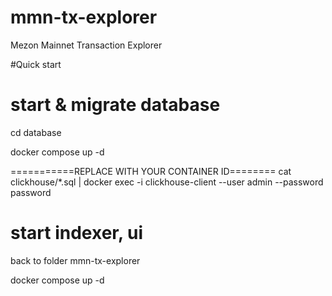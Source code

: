 # mmn-tx-explorer
Mezon Mainnet Transaction Explorer



#Quick start

# start & migrate database
cd database

docker compose up -d 


===========REPLACE  <clickhouse-container> WITH YOUR CONTAINER ID========
cat clickhouse/*.sql | docker exec -i <clickhouse-container> clickhouse-client --user admin --password password


# start indexer, ui

back to folder mmn-tx-explorer

docker compose up -d

